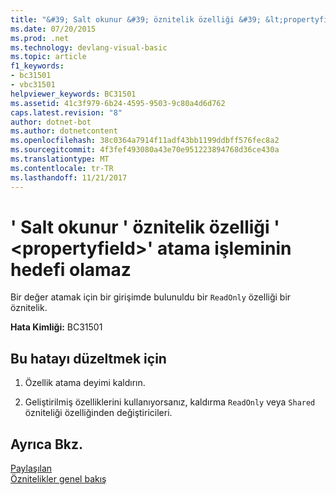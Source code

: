 ```yaml
---
title: "&#39; Salt okunur &#39; öznitelik özelliği &#39; &lt;propertyfield&gt;&#39; atama işleminin hedefi olamaz"
ms.date: 07/20/2015
ms.prod: .net
ms.technology: devlang-visual-basic
ms.topic: article
f1_keywords:
- bc31501
- vbc31501
helpviewer_keywords: BC31501
ms.assetid: 41c3f979-6b24-4595-9503-9c80a4d6d762
caps.latest.revision: "8"
author: dotnet-bot
ms.author: dotnetcontent
ms.openlocfilehash: 38c0364a7914f11adf43bb1199ddbff576fec8a2
ms.sourcegitcommit: 4f3fef493080a43e70e951223894768d36ce430a
ms.translationtype: MT
ms.contentlocale: tr-TR
ms.lasthandoff: 11/21/2017
---
```

# <a name="39readonly39-attribute-property-39ltpropertyfieldgt39-cannot-be-the-target-of-an-assignment"></a>&#39; Salt okunur &#39; öznitelik özelliği &#39; &lt;propertyfield&gt;&#39; atama işleminin hedefi olamaz
Bir değer atamak için bir girişimde bulunuldu bir `ReadOnly` özelliği bir öznitelik.  
  
 **Hata Kimliği:** BC31501  
  
## <a name="to-correct-this-error"></a>Bu hatayı düzeltmek için  
  
1.  Özellik atama deyimi kaldırın.  
  
2.  Geliştirilmiş özelliklerini kullanıyorsanız, kaldırma `ReadOnly` veya `Shared` özniteliği özelliğinden değiştiricileri.  
  
## <a name="see-also"></a>Ayrıca Bkz.  
 [Paylaşılan](../../visual-basic/language-reference/modifiers/shared.md)  
 [Öznitelikler genel bakış](~/docs/visual-basic/programming-guide/concepts/attributes/index.md)
